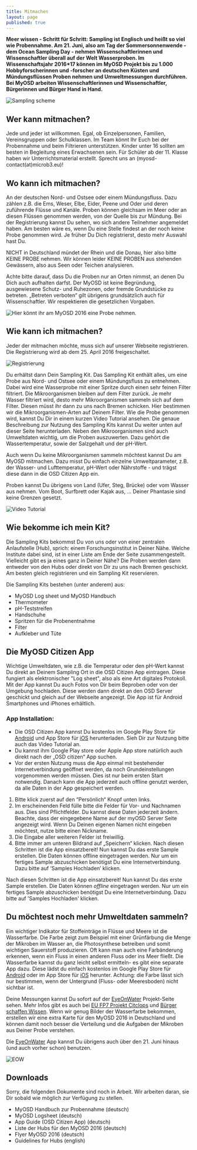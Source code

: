 ```yaml
---
title: Mitmachen
layout: page
published: true
---
```




**Meer wissen - Schritt für Schritt: Sampling ist Englisch und heißt so viel wie Probennahme. Am 21. Juni, also am Tag der Sommersonnenwende - dem Ocean Sampling Day - nehmen Wissenschaftlerinnen und Wissenschaftler überall auf der Welt Wasserproben. Im Wissenschaftsjahr 2016*17 können im MyOSD Projekt bis zu 1.000 Hobbyforscherinnen und -forscher an deutschen Küsten und Mündungsflüssen Proben nehmen und Umweltmessungen durchführen. Bei MyOSD arbeiten Wissenschaftlerinnen und Wissenschaftler, Bürgerinnen und Bürger Hand in Hand.**

![Sampling scheme ]({{site.baseurl}}/assets/images/Sampling_scheme_preliminary.jpg)

## Wer kann mitmachen?

Jede und jeder ist willkommen. Egal, ob Einzelpersonen, Familien, Vereinsgruppen oder Schulklassen. Im Team könnt Ihr Euch bei der Probennahme und beim Filtrieren unterstützen. Kinder unter 16 sollten am besten in Begleitung eines Erwachsenen sein. 
Für Schüler ab der 11. Klasse haben wir Unterrichtsmaterial erstellt. Sprecht uns an (myosd-contact(at)microb3.eu)!

## Wo kann ich mitmachen?
An der deutschen Nord- und Ostsee oder einem Mündungsfluss. Dazu zählen z.B. die Ems, Weser, Elbe, Eider, Peene und Oder und deren zuführende Flüsse und Kanäle. Proben können gleichsam im Meer oder an diesen Flüssen genommen werden, von der Quelle bis zur Mündung. Bei der Registrierung kannst Du sehen, wo sich andere Teilnehmer angemeldet haben. Am besten wäre es, wenn Du eine Stelle findest an der noch keine Probe genommen wird. Je früher Du Dich registrierst, desto mehr Auswahl hast Du.

NICHT in Deutschland mündet der Rhein und die Donau, hier also bitte KEINE PROBE nehmen. 
Wir können leider KEINE PROBEN aus stehenden Gewässern, also aus Seen oder Teichen analysieren. 

Achte bitte darauf, dass Du die Proben nur an Orten nimmst, an denen Du Dich auch aufhalten darfst. Der MyOSD ist keine Begründung, ausgewiesene Schutz- und Ruhezonen, oder fremde Grundstücke zu betreten. „Betreten verboten“ gilt übrigens grundsätzlich auch für Wissenschaftler. Wir respektieren die gesetzlichen Vorgaben.

![Hier könnt ihr am MyOSD 2016 eine Probe nehmen. ]({{site.baseurl}}/assets/images/Karte_preliminary.jpg)


## Wie kann ich mitmachen?
Jeder der mitmachen möchte, muss sich auf unserer Webseite registrieren. Die Registrierung wird ab dem 25. April 2016 freigeschaltet.

![Registrierung]({{site.baseurl}}/assets/images/Registrierung_preliminary.jpg)

Du erhältst dann Dein Sampling Kit. Das Sampling Kit enthält alles, um eine Probe aus Nord- und Ostsee oder einem Mündungsfluss zu entnehmen. 
Dabei wird eine Wasserprobe mit einer Spritze durch einen sehr feinen Filter filtriert. Die Mikroorganismen bleiben auf dem Filter zurück. Je mehr Wasser filtriert wird, desto mehr Mikroorganismen sammeln sich auf dem Filter. Diesen müsst ihr dann zu uns nach Bremen schicken. Hier bestimmen wir die Mikroorganismen-Arten auf Deinem Filter. Wie die Probe genommen wird, kannst Du Dir in einem kurzen Video Tutorial ansehen. Die genaue Beschreibung zur Nutzung des Sampling Kits kannst Du weiter unten auf dieser Seite herunterladen. 
Neben den Mikroorganismen sind auch Umweltdaten wichtig, um die Proben auszuwerten. Dazu gehört die Wassertemperatur, sowie der Salzgehalt und der pH-Wert. 

Auch wenn Du keine Mikroorganismen sammeln möchtest kannst Du am MyOSD mitmachen. Dazu misst Du einfach einzelne Umweltparameter, z.B. der Wasser- und Lufttemperatur, pH-Wert oder Nährstoffe - und trägst diese dann in die OSD Citizen App ein.

Proben kannst Du übrigens von Land (Ufer, Steg, Brücke) oder vom Wasser aus nehmen. Vom Boot, Surfbrett oder Kajak aus, ... Deiner Phantasie sind keine Grenzen gesetzt.

![Video Tutorial]({{site.baseurl}}/assets/images/Video_tutorial_preliminary.jpg)

## Wie bekomme ich mein Kit?
Die Sampling Kits bekommst Du von uns oder von einer zentralen Anlaufstelle (Hub), sprich: einem Forschungsinstitut in Deiner Nähe. Welche Institute dabei sind, ist in einer Liste am Ende der Seite zusammengestellt. Vielleicht gibt es ja eines ganz in Deiner Nähe? Die Proben werden dann entweder von den Hubs oder direkt von Dir zu uns nach Bremen geschickt. 
Am besten gleich registrieren und ein Sampling Kit reservieren.

Die Sampling Kits bestehen (unter anderem) aus:

- MyOSD Log sheet und MyOSD Handbuch
- Thermometer
- pH-Teststreifen
- Handschuhe
- Spritzen für die Probenentnahme
- Filter
- Aufkleber und Tüte

## Die MyOSD Citizen App
Wichtige Umweltdaten, wie z.B. die Temperatur oder den pH-Wert kannst Du direkt an Deinem Sampling Ort in die OSD Citizen App eintragen. Diese fungiert als elektronischer "Log sheet", also als eine Art digitales Protokoll. Mit der App kannst Du auch Fotos von Dir beim Beproben oder von der Umgebung hochladen. Diese werden dann direkt an den OSD Server geschickt und gleich auf der Webseite angezeigt. Die App ist für Android Smartphones und iPhones erhältlich.

### App Installation:
- Die OSD Citizen App kannst Du kostenlos im Google Play Store für [Android](https://play.google.com/store/apps/details?id=com.iw.esa&hl=de) und App Store für [iOS](https://itunes.apple.com/us/app/osd-citizen/id834353532?mt=8) herunterladen. Sieh Dir zur Nutzung bitte auch das Video Tutorial an. 
- Du kannst ihm Google Play store oder Apple App store natürlich auch direkt nach der „OSD citizen“ App suchen.
- Vor der ersten Nutzung muss die App einmal mit bestehender Internetverbindung geöffnet werden, da noch Grundeinstellungen vorgenommen werden müssen. Dies ist nur beim ersten Start notwendig. Danach kann die App jederzeit auch offline genutzt werden, da alle Daten in der App gespeichert werden. 
1. Bitte klick zuerst auf den “Persönlich“ Knopf unten links.    
2. Im erscheinenden Feld fülle bitte die Felder für Vor- und Nachnamen aus. Dies sind Pflichtfelder. Du kannst diese Daten jederzeit ändern. Beachte, dass der eingegebene Name auf der myOSD Server Seite angezeigt wird. Wenn Du Deinen eigenen Namen nicht eingeben möchtest, nutze bitte einen Nickname.
3. Die Eingabe aller weiteren Felder ist freiwillig.
4. Bitte immer am unteren Bildrand auf „Speichern“ klicken. Nach diesen Schritten ist die App einsatzbereit! Nun kannst Du das erste Sample erstellen. Die Daten können offline eingetragen werden. Nur um ein fertiges Sample abzuschicken benötigst Du eine Internetverbindung. Dazu bitte auf ‘Samples Hochladen’ klicken.

Nach diesen Schritten ist die App einsatzbereit! Nun kannst Du das erste Sample erstellen. Die Daten können _offline_ eingetragen werden. Nur um ein fertiges Sample abzuschicken benötigst Du eine Internetverbindung. Dazu bitte auf 'Samples Hochladen' klicken.


## Du möchtest noch mehr Umweltdaten sammeln?
Ein wichtiger Indikator für Stoffeinträge in Flüsse und Meere ist die Wasserfarbe. Die Farbe zeigt zum Beispiel mit einer Grünfärbung die Menge der Mikroben im Wasser an, die Photosynthese betreiben und somit wichtigen Sauerstoff produzieren. Oft kann man auch eine Farbänderung erkennen, wenn ein Fluss in einen anderen Fluss oder ins Meer fließt. Die Wasserfarbe kannst du ganz leicht selbst ermitteln- es gibt eine separate App dazu. Diese lädst du einfach kostenlos im Google Play Store für [Android](https://play.google.com/store/apps/details?id=nl.maris.citclops.crosswalk&hl=de) oder im App Store für [iOS](https://itunes.apple.com/de/app/eyeonwater-colour/id1021542366?mt=8) herunter. Achtung: die Farbe lässt sich nur bestimmen, wenn der Untergrund (Fluss- oder Meeresboden) nicht sichtbar ist.

Deine Messungen kannst Du sofort auf der [EyeOnWater](http://eyeonwater.org/color/welcome.php) Projekt-Seite sehen. Mehr Infos gibt es auch bei [EU FP7 Projekt Citclops](www.citclops.eu) und [Bürger schaffen Wissen](http://www.buergerschaffenwissen.de/projekt/eyeonwater). Wenn wir genug Bilder der Wasserfarbe bekommen, erstellen wir eine extra Karte für den MyOSD 2016 in Deutschland und können damit noch besser die Verteilung und die Aufgaben der Mikroben aus Deiner Probe verstehen.

Die [EyeOnWater](http://eyeonwater.org/color/welcome.php) App kannst Du übrigens auch über den 21. Juni hinaus (und auch vorher schon) benutzen. 

![EOW]({{site.baseurl}}/assets/images/logo_home@2x.png)


## Downloads
Sorry, die folgenden Dokumente sind noch in Arbeit. Wir arbeiten daran, sie Dir sobald wie möglich zur Verfügung zu stellen.

- MyOSD Handbuch zur Probennahme (deutsch) 
- MyOSD Logsheet (deutsch)
- App Guide (OSD Citizen App) (deutsch)
- Liste der Hubs für den MyOSD 2016 (deutsch)
- Flyer MyOSD 2016 (deutsch)
- Guidelines for Hubs (english)
